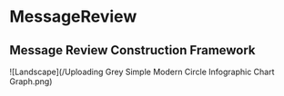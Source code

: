 # MessageReview
**Message Review Construction Framework**
---
![Landscape](/Uploading Grey Simple Modern Circle Infographic Chart Graph.png)
